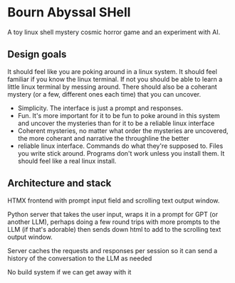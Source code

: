 # Bourn Abyssal SHell

A toy linux shell mystery cosmic horror game and an experiment with AI.

## Design goals

It should feel like you are poking around in a linux system. It should
feel familiar if you know the linux terminal. If not you should be
able to learn a little linux terminal by messing around. There should
also be a coherant mystery (or a few, different ones each time) that
you can uncover.

* Simplicity. The interface is just a prompt and responses.
* Fun. It's more important for it to be fun to poke around in this
  system and uncover the mysteries than for it to be a reliable linux
  interface
* Coherent mysteries, no matter what order the mysteries are
  uncovered, the more coherant and narrative the throughline the
  better
* reliable linux interface. Commands do what they're supposed
  to. Files you write stick around. Programs don't work unless you
  install them. It should feel like a real linux install.

## Architecture and stack

HTMX frontend with prompt input field and scrolling text output window.

Python server that takes the user input, wraps it in a prompt for GPT
(or another LLM), perhaps doing a few round trips with more prompts to
the LLM (if that's adorable) then sends down html to add to the
scrolling text output window.

Server caches the requests and responses per session so it can send a
history of the conversation to the LLM as needed

No build system if we can get away with it
